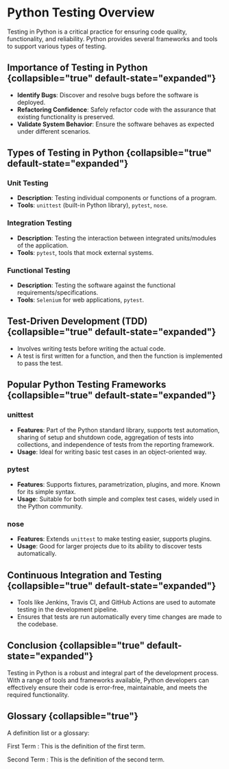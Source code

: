 # Python Testing Overview

Testing in Python is a critical practice for ensuring code quality, functionality, and reliability. Python provides
several frameworks and tools to support various types of testing.

## Importance of Testing in Python {collapsible="true" default-state="expanded"}

- **Identify Bugs**: Discover and resolve bugs before the software is deployed.
- **Refactoring Confidence**: Safely refactor code with the assurance that existing functionality is preserved.
- **Validate System Behavior**: Ensure the software behaves as expected under different scenarios.

## Types of Testing in Python {collapsible="true" default-state="expanded"}

### Unit Testing

- **Description**: Testing individual components or functions of a program.
- **Tools**: `unittest` (built-in Python library), `pytest`, `nose`.

### Integration Testing

- **Description**: Testing the interaction between integrated units/modules of the application.
- **Tools**: `pytest`, tools that mock external systems.

### Functional Testing

- **Description**: Testing the software against the functional requirements/specifications.
- **Tools**: `Selenium` for web applications, `pytest`.

## Test-Driven Development (TDD) {collapsible="true" default-state="expanded"}

- Involves writing tests before writing the actual code.
- A test is first written for a function, and then the function is implemented to pass the test.

## Popular Python Testing Frameworks {collapsible="true" default-state="expanded"}

### unittest

- **Features**: Part of the Python standard library, supports test automation, sharing of setup and shutdown code,
  aggregation of tests into collections, and independence of tests from the reporting framework.
- **Usage**: Ideal for writing basic test cases in an object-oriented way.

### pytest

- **Features**: Supports fixtures, parametrization, plugins, and more. Known for its simple syntax.
- **Usage**: Suitable for both simple and complex test cases, widely used in the Python community.

### nose

- **Features**: Extends `unittest` to make testing easier, supports plugins.
- **Usage**: Good for larger projects due to its ability to discover tests automatically.

## Continuous Integration and Testing {collapsible="true" default-state="expanded"}

- Tools like Jenkins, Travis CI, and GitHub Actions are used to automate testing in the development pipeline.
- Ensures that tests are run automatically every time changes are made to the codebase.

## Conclusion {collapsible="true" default-state="expanded"}

Testing in Python is a robust and integral part of the development process. With a range of tools and frameworks
available, Python developers can effectively ensure their code is error-free, maintainable, and meets the required
functionality.

## Glossary {collapsible="true"}

A definition list or a glossary:

First Term
: This is the definition of the first term.

Second Term
: This is the definition of the second term.
